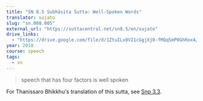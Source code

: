 ```yaml
---
title: "SN 8.5 Subhāsita Sutta: Well-Spoken Words"
translator: sujato
slug: "sn.008.005"
external_url: "https://suttacentral.net/sn8.5/en/sujato"
drive_links:
  - "https://drive.google.com/file/d/1ZtuILx0VI1cGgjXj0-fMQqSmP0GhRox4/view?usp=drivesdk"
year: 2018
course: speech
tags:
  - sn
---
```


> speech that has four factors is well spoken

For Thanissaro Bhikkhu's translation of this sutta, see [Snp 3.3](/content/canon/snp3.3).
